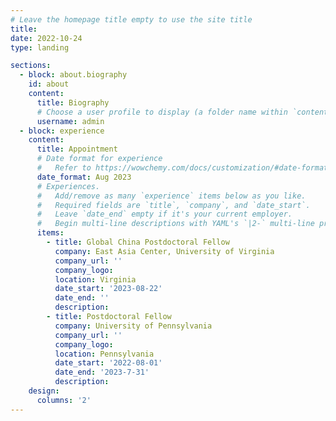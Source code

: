 ```yaml
---
# Leave the homepage title empty to use the site title
title:
date: 2022-10-24
type: landing

sections:
  - block: about.biography
    id: about
    content:
      title: Biography
      # Choose a user profile to display (a folder name within `content/authors/`)
      username: admin
  - block: experience
    content:
      title: Appointment
      # Date format for experience
      #   Refer to https://wowchemy.com/docs/customization/#date-format
      date_format: Aug 2023
      # Experiences.
      #   Add/remove as many `experience` items below as you like.
      #   Required fields are `title`, `company`, and `date_start`.
      #   Leave `date_end` empty if it's your current employer.
      #   Begin multi-line descriptions with YAML's `|2-` multi-line prefix.
      items:
        - title: Global China Postdoctoral Fellow
          company: East Asia Center, University of Virginia
          company_url: ''
          company_logo:
          location: Virginia
          date_start: '2023-08-22'
          date_end: ''
          description: 
        - title: Postdoctoral Fellow
          company: University of Pennsylvania
          company_url: ''
          company_logo:
          location: Pennsylvania
          date_start: '2022-08-01'
          date_end: '2023-7-31'
          description: 
    design:
      columns: '2'
---
```

